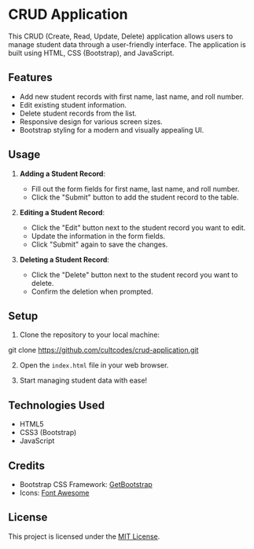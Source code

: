 # CRUD Application

This CRUD (Create, Read, Update, Delete) application allows users to manage student data through a user-friendly interface. The application is built using HTML, CSS (Bootstrap), and JavaScript.

## Features

- Add new student records with first name, last name, and roll number.
- Edit existing student information.
- Delete student records from the list.
- Responsive design for various screen sizes.
- Bootstrap styling for a modern and visually appealing UI.

## Usage

1. **Adding a Student Record**:
   - Fill out the form fields for first name, last name, and roll number.
   - Click the "Submit" button to add the student record to the table.

2. **Editing a Student Record**:
   - Click the "Edit" button next to the student record you want to edit.
   - Update the information in the form fields.
   - Click "Submit" again to save the changes.

3. **Deleting a Student Record**:
   - Click the "Delete" button next to the student record you want to delete.
   - Confirm the deletion when prompted.

## Setup

1. Clone the repository to your local machine:

git clone https://github.com/cultcodes/crud-application.git


2. Open the `index.html` file in your web browser.

3. Start managing student data with ease!

## Technologies Used

- HTML5
- CSS3 (Bootstrap)
- JavaScript

## Credits

- Bootstrap CSS Framework: [GetBootstrap](https://getbootstrap.com/)
- Icons: [Font Awesome](https://fontawesome.com/)

## License

This project is licensed under the [MIT License](LICENSE).
